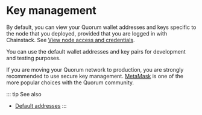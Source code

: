 # Key management

By default, you can view your Quorum wallet addresses and keys specific to the node that you deployed, provided that you are logged in with Chainstack. See [View node access and credentials](/platform/view-node-access-and-credentials).

You can use the default wallet addresses and key pairs for development and testing purposes.

If you are moving your Quorum network to production, you are strongly recommended to use secure key management. [MetaMask](https://metamask.io/) is one of the more popular choices with the Quorum community.

::: tip See also
* [Default addresses](/operations/quorum/default-addresses)
:::